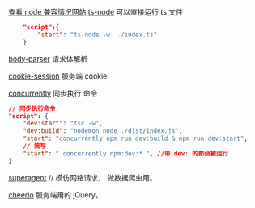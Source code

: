 [查看 node 兼容情况网站](https://node.green)
[ts-node](https://www.npmjs.com/package/ts-node) 可以直接运行 ts 文件

```json
    "script":{
        "start": "ts-node -w  ./index.ts"
    }
```

[body-parser](https://www.npmjs.com/package/body-parser) 请求体解析

[cookie-session](https://www.npmjs.com/package/cookie-session) 服务端 cookie

[concurrently](https://www.npmjs.com/package/concurrently) 同步执行 命令

```json
// 同步执行命令
"script": {
    "dev:start": "tsc -w",
    "dev:build": "nodemon node ./dist/index.js",
    "start": "concurrently npm run dev:build & npm run dev:start",
    // 简写
    "start": " concurrently npm:dev:* ", //带 dev: 的都会被运行
}
```

[superagent](https://www.npmjs.com/package/superagent) // 模仿网络请求， 做数据爬虫用。

[cheerio](https://www.npmjs.com/package/cheerio) 服务端用的 jQuery。
